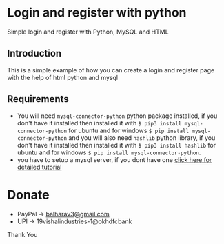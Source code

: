 # Login and register with python
Simple login and register with Python, MySQL and HTML

## Introduction
This is a simple example of how you can create a login and register page with the help of html python and mysql

## Requirements
* You will need `mysql-connector-python` python package installed, if you don't have it installed then installed it with `$ pip3 install mysql-connector-python` for ubuntu and for windows `$ pip install mysql-connector-python` and you will also need `hashlib` python library, if you don't have it installed then installed it with `$ pip3 install hashlib` for ubuntu and for windows `$ pip install mysql-connector-python`.
* you have to setup a mysql server, if you dont have one [click here for detailed tutorial](https://github.com/69Vishal/Build-your-own-cloud-service)

# Donate
* PayPal -> balharav3@gmail.com
* UPI -> 19vishalindustries-1@okhdfcbank

Thank You

